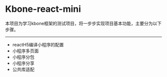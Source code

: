# Kbone-react-mini

 本项目为学习kbone框架的测试项目，将一步步实现项目基本功能，主要分为以下步骤。

 ---

* reactH5编译小程序的配置
* 小程序多页面
* 小程序分包
* 小程序分享
* 公共库适配
